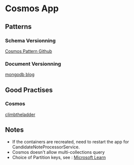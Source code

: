 # Cosmos App

## Patterns

### Schema Versionning

[Cosmos Pattern Github](https://github.com/Azure-Samples/cosmos-db-design-patterns/tree/main/schema-versioning)

### Document Versionning

[mongodb blog](https://www.mongodb.com/blog/post/building-with-patterns-the-document-versioning-pattern)

## Good Practises

### Cosmos

[climbtheladder](https://climbtheladder.com/10-cosmos-db-best-practices/)

## Notes

- If the containers are recreated, need to restart the app for CandidateNoteProcessorService.
- Cosmos doesn't allow multi-collections query
- Choice of Partition keys, see : [Microsoft Learn](https://learn.microsoft.com/en-us/azure/cosmos-db/hierarchical-partition-key)
